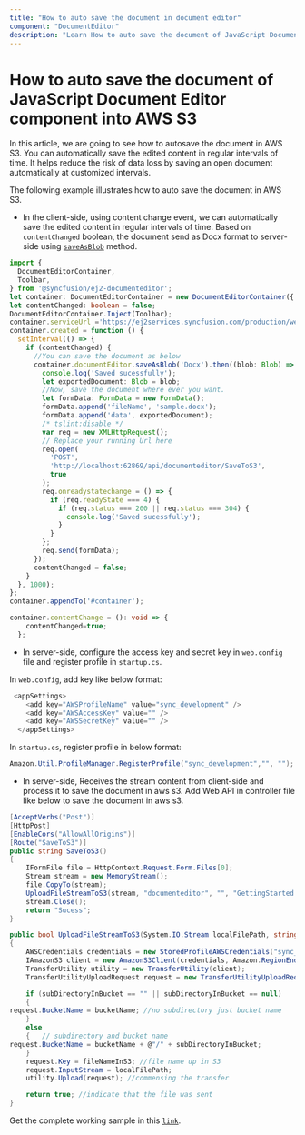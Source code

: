 ```yaml
---
title: "How to auto save the document in document editor" 
component: "DocumentEditor" 
description: "Learn How to auto save the document of JavaScript Document Editor component into AWS S3" 
---
```


# How to auto save the document of JavaScript Document Editor component into AWS S3

In this article, we are going to see how to autosave the document in AWS S3. You can automatically save the edited content in regular intervals of time. It helps reduce the risk of data loss by saving an open document automatically at customized intervals.

The following example illustrates how to auto save the document in AWS S3.

* In the client-side, using content change event, we can automatically save the edited content in regular intervals of time. Based on `contentChanged` boolean, the document send as Docx format to server-side using [`saveAsBlob`](../../api/document-editor/#saveasblob) method.

```typescript
import {
  DocumentEditorContainer,
  Toolbar,
} from '@syncfusion/ej2-documenteditor';
let container: DocumentEditorContainer = new DocumentEditorContainer({  enableToolbar: true, height: '590px'});
let contentChanged: boolean = false;
DocumentEditorContainer.Inject(Toolbar);
container.serviceUrl ='https://ej2services.syncfusion.com/production/web-services/api/documenteditor/';
container.created = function () {
  setInterval(() => {
    if (contentChanged) {
      //You can save the document as below
      container.documentEditor.saveAsBlob('Docx').then((blob: Blob) => {
        console.log('Saved sucessfully');
        let exportedDocument: Blob = blob;
        //Now, save the document where ever you want.
        let formData: FormData = new FormData();
        formData.append('fileName', 'sample.docx');
        formData.append('data', exportedDocument);
        /* tslint:disable */
        var req = new XMLHttpRequest();
        // Replace your running Url here
        req.open(
          'POST',
          'http://localhost:62869/api/documenteditor/SaveToS3',
          true
        );
        req.onreadystatechange = () => {
          if (req.readyState === 4) {
            if (req.status === 200 || req.status === 304) {
              console.log('Saved sucessfully');
            }
          }
        };
        req.send(formData);
      });
      contentChanged = false;
    }
  }, 1000);
};
container.appendTo('#container');

container.contentChange = (): void => {
    contentChanged=true;
  };
```

* In server-side, configure the access key and secret key in `web.config` file and register profile in `startup.cs`.

In `web.config`, add key like below format:

```c#
 <appSettings>
    <add key="AWSProfileName" value="sync_development" />
    <add key="AWSAccessKey" value="" />
    <add key="AWSSecretKey" value="" />
  </appSettings>
```

In `startup.cs`, register profile in below format:

```c#
Amazon.Util.ProfileManager.RegisterProfile("sync_development","", "");
```

* In server-side, Receives the stream content from client-side and process it to save the document in aws s3. Add Web API in controller file like below to save the document in aws s3.

```c#
[AcceptVerbs("Post")]
[HttpPost]
[EnableCors("AllowAllOrigins")]
[Route("SaveToS3")]
public string SaveToS3()
{
    IFormFile file = HttpContext.Request.Form.Files[0];
    Stream stream = new MemoryStream();
    file.CopyTo(stream);
    UploadFileStreamToS3(stream, "documenteditor", "", "GettingStarted.docx");
    stream.Close();
    return "Sucess";
}

public bool UploadFileStreamToS3(System.IO.Stream localFilePath, string bucketName, string subDirectoryInBucket, string fileNameInS3)
{
    AWSCredentials credentials = new StoredProfileAWSCredentials("sync_development");
    IAmazonS3 client = new AmazonS3Client(credentials, Amazon.RegionEndpoint.USEast1);
    TransferUtility utility = new TransferUtility(client);
    TransferUtilityUploadRequest request = new TransferUtilityUploadRequest();

    if (subDirectoryInBucket == "" || subDirectoryInBucket == null)
    {
request.BucketName = bucketName; //no subdirectory just bucket name  
    }
    else
    {   // subdirectory and bucket name  
request.BucketName = bucketName + @"/" + subDirectoryInBucket;
    }
    request.Key = fileNameInS3; //file name up in S3  
    request.InputStream = localFilePath;
    utility.Upload(request); //commensing the transfer  

    return true; //indicate that the file was sent  
}
```

Get the complete working sample in this [`link`](https://github.com/SyncfusionExamples/Auto-Save-documents-in-Word-Processor).
